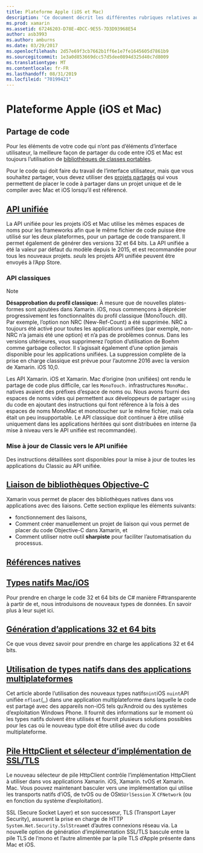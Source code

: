 ```yaml
---
title: Plateforme Apple (iOS et Mac)
description: 'Ce document décrit les différentes rubriques relatives au développement Xamarin. iOS et Xamarin. Mac: le partage de code, le API unifiée, la liaison de bibliothèques objective-C, les références natives, les types natifs, et bien plus encore.'
ms.prod: xamarin
ms.assetid: 67246203-D78E-4DCC-9E55-7D3D93968E54
author: asb3993
ms.author: amburns
ms.date: 03/29/2017
ms.openlocfilehash: 2d57e69f3cb7662b1ff6e1e7fe1645605d7861b9
ms.sourcegitcommit: 1e3a0d853669dcc57d5dee0894d325d40c7d8009
ms.translationtype: MT
ms.contentlocale: fr-FR
ms.lasthandoff: 08/31/2019
ms.locfileid: "70199421"
---
```

# <a name="apple-platform-ios-and-mac"></a>Plateforme Apple (iOS et Mac)

## <a name="code-sharing"></a>Partage de code

Pour les éléments de votre code qui n’ont pas d’éléments d’interface utilisateur, la meilleure façon de partager du code entre iOS et Mac est toujours l’utilisation de [bibliothèques de classes portables](~/cross-platform/app-fundamentals/pcl.md).

Pour le code qui doit faire du travail de l’interface utilisateur, mais que vous souhaitez partager, vous devez utiliser des [projets partagés](~/cross-platform/app-fundamentals/shared-projects.md) qui vous permettent de placer le code à partager dans un projet unique et de le compiler avec Mac et iOS lorsqu’il est référencé.

## <a name="unified-apiunifiedindexmd"></a>[API unifiée](unified/index.md)

La API unifiée pour les projets iOS et Mac utilise les mêmes espaces de noms pour les frameworks afin que le même fichier de code puisse être utilisé sur les deux plateformes, pour un partage de code transparent. Il permet également de générer des versions 32 et 64 bits. La API unifiée a été la valeur par défaut du modèle depuis le 2015, et est recommandée pour tous les nouveaux projets. *seuls* les projets API unifiée peuvent être envoyés à l’App Store.

### <a name="classic-apis"></a>API classiques

> [!NOTE]
> **Désapprobation du profil classique:** À mesure que de nouvelles plates-formes sont ajoutées dans Xamarin. iOS, nous commençons à déprécier progressivement les fonctionnalités du profil classique (MonoTouch. dll). Par exemple, l’option non NRC (New-Ref-Count) a été supprimée. NRC a toujours été activé pour toutes les applications unifiées (par exemple, non-NRC n’a jamais été une option) et n’a pas de problèmes connus. Dans les versions ultérieures, vous supprimerez l’option d’utilisation de Boehm comme garbage collector. Il s’agissait également d’une option jamais disponible pour les applications unifiées. La suppression complète de la prise en charge classique est prévue pour l’automne 2016 avec la version de Xamarin. iOS 10,0.

Les API Xamarin. iOS et Xamarin. Mac d’origine (non unifiées) ont rendu le partage de code plus difficile, car les `MonoTouch.` infrastructures `MonoMac.` natives avaient des préfixes d’espace de noms ou.  Nous avons fourni des espaces de noms vides qui permettent aux développeurs de partager `using` du code en ajoutant des instructions qui font référence à la fois à des espaces de noms MonoMac et monotoucher sur le même fichier, mais cela était un peu insupportable. Le API classique doit continuer à être utilisé uniquement dans les applications héritées qui sont distribuées en interne (la mise à niveau vers le API unifiée est recommandée).


### <a name="updating-from-classic-to-the-unified-api"></a>Mise à jour de Classic vers le API unifiée

Des instructions détaillées sont disponibles pour la mise à jour de toutes les applications du Classic au API unifiée.

## <a name="binding-objective-c-librariesbindingindexmd"></a>[Liaison de bibliothèques Objective-C](binding/index.md)

Xamarin vous permet de placer des bibliothèques natives dans vos applications avec des liaisons. Cette section explique les éléments suivants:

- fonctionnement des liaisons,
- Comment créer manuellement un projet de liaison qui vous permet de placer du code Objective-C dans Xamarin, et
- Comment utiliser notre outil **sharpiste** pour faciliter l’automatisation du processus.

## <a name="native-referencesnative-referencesmd"></a>[Références natives](native-references.md)

## <a name="macios-native-typesnativetypesmd"></a>[Types natifs Mac/iOS](nativetypes.md)

Pour prendre en charge le code 32 et 64 bits de C# manière F#transparente à partir de et, nous introduisons de nouveaux types de données.   En savoir plus à leur sujet ici.

## <a name="building-32-and-64-bit-apps32-and-64indexmd"></a>[Génération d’applications 32 et 64 bits](32-and-64/index.md)

Ce que vous devez savoir pour prendre en charge les applications 32 et 64 bits.

## <a name="working-with-native-types-in-cross-platform-appsnative-types-cross-platformmd"></a>[Utilisation de types natifs dans des applications multiplateformes](native-types-cross-platform.md)

Cet article aborde l’utilisation des nouveaux types natifs`nint`iOS `nuint`API unifiée `nfloat`(,,) dans une application multiplateforme dans laquelle le code est partagé avec des appareils non-iOS tels qu’Android ou des systèmes d’exploitation Windows Phone.
Il fournit des informations sur le moment où les types natifs doivent être utilisés et fournit plusieurs solutions possibles pour les cas où le nouveau type doit être utilisé avec du code multiplateforme.

## <a name="httpclient-stack-and-ssltls-implementation-selectorhttp-stackmd"></a>[Pile HttpClient et sélecteur d’implémentation de SSL/TLS](http-stack.md)

Le nouveau sélecteur de pile HttpClient contrôle l’implémentation HttpClient à utiliser dans vos applications Xamarin. iOS, Xamarin. tvOS et Xamarin. Mac. Vous pouvez maintenant basculer vers une implémentation qui utilise les transports natifs d’iOS, de tvOS ou de OS`NSUrlSession` X `CFNetwork` (ou en fonction du système d’exploitation).

SSL (Secure Socket Layer) et son successeur, TLS (Transport Layer Security), assurent la prise en charge de HTTP `System.Net.Security.SslStream`et d’autres connexions réseau via. La nouvelle option de génération d’implémentation SSL/TLS bascule entre la pile TLS de l’mono et l’autre alimentée par la pile TLS d’Apple présente dans Mac et iOS.
